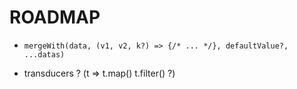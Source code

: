 # ROADMAP

- `mergeWith(data, (v1, v2, k?) => {/* ... */}, defaultValue?, ...datas)`

- transducers ? (t => t.map() t.filter() ?)
